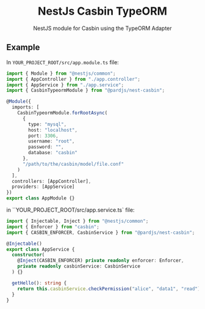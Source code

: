 <h1 align="center">
NestJs Casbin TypeORM
</h1>
  
<p align="center">
  NestJS module for Casbin using the TypeORM Adapter
</p>
    <p align="center">
</p>

## Example

In `YOUR_PROJECT_ROOT/src/app.module.ts` file:

```typescript
import { Module } from "@nestjs/common";
import { AppController } from "./app.controller";
import { AppService } from "./app.service";
import { CasbinTypeormModule } from "@pardjs/nest-casbin";

@Module({
  imports: [
    CasbinTypeormModule.forRootAsync(
      {
        type: "mysql",
        host: "localhost",
        port: 3306,
        username: "root",
        password: "",
        database: "casbin"
      },
      "/path/to/the/casbin/model/file.conf"
    )
  ],
  controllers: [AppController],
  providers: [AppService]
})
export class AppModule {}
```

in ``YOUR_PROJECT_ROOT/src/app.service.ts` file:

```typescript
import { Injectable, Inject } from "@nestjs/common";
import { Enforcer } from "casbin";
import { CASBIN_ENFORCER, CasbinService } from "@pardjs/nest-casbin";

@Injectable()
export class AppService {
  constructor(
    @Inject(CASBIN_ENFORCER) private readonly enforcer: Enforcer,
    private readonly casbinService: CasbinService
  ) {}

  getHello(): string {
    return this.casbinService.checkPermission("alice", "data1", "read");
  }
}
```
